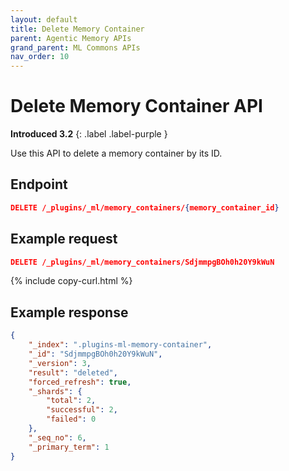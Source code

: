```yaml
---
layout: default
title: Delete Memory Container
parent: Agentic Memory APIs
grand_parent: ML Commons APIs
nav_order: 10
---
```


# Delete Memory Container API
**Introduced 3.2**
{: .label .label-purple }

Use this API to delete a memory container by its ID.

## Endpoint

```json
DELETE /_plugins/_ml/memory_containers/{memory_container_id}
```

## Example request

```json
DELETE /_plugins/_ml/memory_containers/SdjmmpgBOh0h20Y9kWuN
```
{% include copy-curl.html %}

## Example response

```json
{
    "_index": ".plugins-ml-memory-container",
    "_id": "SdjmmpgBOh0h20Y9kWuN",
    "_version": 3,
    "result": "deleted",
    "forced_refresh": true,
    "_shards": {
        "total": 2,
        "successful": 2,
        "failed": 0
    },
    "_seq_no": 6,
    "_primary_term": 1
}
```